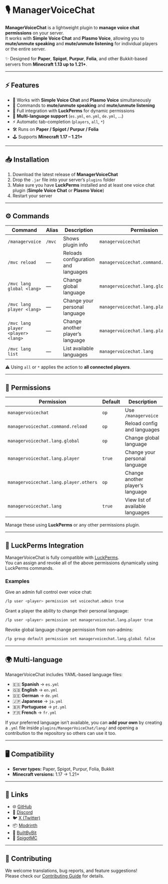 # 🎙️ ManagerVoiceChat

**ManagerVoiceChat** is a lightweight plugin to **manage voice chat permissions** on your server.  
It works with **Simple Voice Chat** and **Plasmo Voice**, allowing you to **mute/unmute speaking** and **mute/unmute listening** for individual players or the entire server.

✨ Designed for **Paper**, **Spigot**, **Purpur**, **Folia**, and other Bukkit-based servers from **Minecraft 1.13 up to 1.21+**.

---

## ⚡ Features

- 🔄 Works with **Simple Voice Chat** and **Plasmo Voice** simultaneously  
- 🎤 Commands to **mute/unmute speaking** and **mute/unmute listening**  
- 🔑 Full integration with **LuckPerms** for dynamic permissions  
- 📑 **Multi-language support** (`es.yml`, `en.yml`, `de.yml`, …)  
- ⚡ Automatic tab-completion (`players`, `all`, `*`)  
- 🛠️ Runs on **Paper / Spigot / Purpur / Folia**  
- 🕹️ Supports **Minecraft 1.17 – 1.21+** 

---

## 📥 Installation

1. Download the latest release of **ManagerVoiceChat**  
2. Drop the `.jar` file into your server’s `plugins` folder  
3. Make sure you have **LuckPerms** installed and at least one voice chat plugin (**Simple Voice Chat** or **Plasmo Voice**)  
4. Restart your server  

---

## ⚙️ Commands

| Command | Alias | Description | Permission |
|---------|-------|-------------|-------------|
| `/managervoice` | `/mvc` | Shows plugin info | `managervoicechat` |
| `/mvc reload` | — | Reloads configuration and languages | `managervoicechat.command.reload` |
| `/mvc lang global <lang>` | — | Change global language | `managervoicechat.lang.global` |
| `/mvc lang player <lang>` | — | Change your personal language | `managervoicechat.lang.player` |
| `/mvc lang player <player> <lang>` | — | Change another player’s language | `managervoicechat.lang.player.others` |
| `/mvc lang list` | — | List available languages | `managervoicechat.lang` |

⚠️ Using `all` or `*` applies the action to **all connected players**.

---

## 🔑 Permissions

| Permission | Default | Description |
|-------------|---------|-------------|
| `managervoicechat` | `op` | Use `/managervoice` |
| `managervoicechat.command.reload` | `op` | Reload config and languages |
| `managervoicechat.lang.global` | `op` | Change global language |
| `managervoicechat.lang.player` | `true` | Change your personal language |
| `managervoicechat.lang.player.others` | `op` | Change another player’s language |
| `managervoicechat.lang` | `true` | View list of available languages |

Manage these using **LuckPerms** or any other permissions plugin.

---

## 🔧 LuckPerms Integration

ManagerVoiceChat is fully compatible with [LuckPerms](https://luckperms.net/).  
You can assign and revoke all of the above permissions dynamically using LuckPerms commands.

### Examples
Give an admin full control over voice chat:
```bash
/lp user <player> permission set voicechat.admin true
```

Grant a player the ability to change their personal language:
```bash
/lp user <player> permission set managervoicechat.lang.player true
```

Revoke global language change permission from non-admins:
```bash
/lp group default permission set managervoicechat.lang.global false
```

---

## 🌍 Multi-language

ManagerVoiceChat includes YAML-based language files:

- 🇪🇸 **Spanish** → `es.yml`  
- 🇬🇧 **English** → `en.yml`  
- 🇩🇪 **German** → `de.yml`  
- 🇯🇵 **Japanese** → `ja.yml`  
- 🇧🇷 **Portuguese** → `pt.yml`  
- 🇫🇷 **French** → `fr.yml`  

If your preferred language isn’t available, you can **add your own** by creating a `.yml` file inside `plugins/ManagerVoiceChat/lang/` and opening a contribution to the repository so others can use it too.

---

## 🖥️ Compatibility

- **Server types:** Paper, Spigot, Purpur, Folia, Bukkit  
- **Minecraft versions:** 1.17 → 1.21+  

---

## 📎 Links

- 🌐 [GitHub](https://github.com/PandaDevOfficial)  
- 💬 [Discord](https://discord.gg/QgZ6kvANQc)  
- 🐦 [X (Twitter)](https://x.com/PandaDev0001)  
- 📦 [Modrinth](https://modrinth.com/user/PandaDev0001)  
- 🛒 [BuiltByBit](https://builtbybit.com/members/pandadev001.656718/)  
- 🔗 [SpigotMC](https://www.spigotmc.org/members/pandadevoffi.1551117/)

---


## 🤝 Contributing

We welcome translations, bug reports, and feature suggestions!  
Please check our [Contributing Guide](CONTRIBUTING.md) for details.





